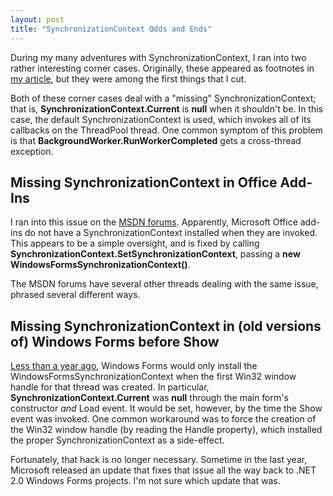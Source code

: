 ```yaml
---
layout: post
title: "SynchronizationContext Odds and Ends"
---
```

During my many adventures with SynchronizationContext, I ran into two rather interesting corner cases. Originally, these appeared as footnotes in [my article](http://msdn.microsoft.com/en-us/magazine/gg598924.aspx), but they were among the first things that I cut.



Both of these corner cases deal with a "missing" SynchronizationContext; that is, **SynchronizationContext.Current** is **null** when it shouldn't be. In this case, the default SynchronizationContext is used, which invokes all of its callbacks on the ThreadPool thread. One common symptom of this problem is that **BackgroundWorker.RunWorkerCompleted** gets a cross-thread exception.



## Missing SynchronizationContext in Office Add-Ins

I ran into this issue on the [MSDN forums](http://www.webcitation.org/5wdDTMTu4). Apparently, Microsoft Office add-ins do not have a SynchronizationContext installed when they are invoked. This appears to be a simple oversight, and is fixed by calling **SynchronizationContext.SetSynchronizationContext**, passing a **new WindowsFormsSynchronizationContext()**.



The MSDN forums have several other threads dealing with the same issue, phrased several different ways.



## Missing SynchronizationContext in (old versions of) Windows Forms before Show

[Less than a year ago](http://www.webcitation.org/5wdE1qbIg), Windows Forms would only install the WindowsFormsSynchronizationContext when the first Win32 window handle for that thread was created. In particular, **SynchronizationContext.Current** was **null** through the main form's constructor _and_ Load event. It would be set, however, by the time the Show event was invoked. One common workaround was to force the creation of the Win32 window handle (by reading the Handle property), which installed the proper SynchronizationContext as a side-effect.



Fortunately, that hack is no longer necessary. Sometime in the last year, Microsoft released an update that fixes that issue all the way back to .NET 2.0 Windows Forms projects. I'm not sure which update that was.

